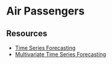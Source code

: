 # Air Passengers

## Resources

- [Time Series Forecasting](https://www.analyticsvidhya.com/blog/2016/02/time-series-forecasting-codes-python/)
- [Multivariate Time Series Forecasting](https://www.analyticsvidhya.com/blog/2018/09/multivariate-time-series-guide-forecasting-modeling-python-codes/)
